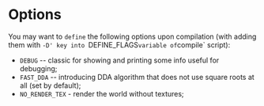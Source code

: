 
# Options
You may want to `define` the following options upon compilation (with adding them with `-D' key into `DEFINE_FLAGS` variable of `compile` script):
  * `DEBUG` -- classic for showing and printing some info useful for debugging;
  * `FAST_DDA` -- introducing DDA algorithm that does not use square roots at all (set by default);
  * `NO_RENDER_TEX` - render the world without textures;
